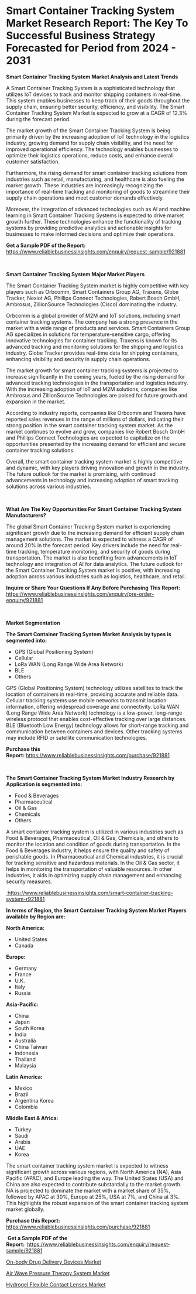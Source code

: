 <p><h1>Smart Container Tracking System Market Research Report: The Key To Successful Business Strategy Forecasted for Period from 2024 - 2031</h1></p><p><strong>Smart Container Tracking System Market Analysis and Latest Trends</strong></p>
<p><p>A Smart Container Tracking System is a sophisticated technology that utilizes IoT devices to track and monitor shipping containers in real-time. This system enables businesses to keep track of their goods throughout the supply chain, ensuring better security, efficiency, and visibility. The Smart Container Tracking System Market is expected to grow at a CAGR of 12.3% during the forecast period.</p><p>The market growth of the Smart Container Tracking System is being primarily driven by the increasing adoption of IoT technology in the logistics industry, growing demand for supply chain visibility, and the need for improved operational efficiency. The technology enables businesses to optimize their logistics operations, reduce costs, and enhance overall customer satisfaction.</p><p>Furthermore, the rising demand for smart container tracking solutions from industries such as retail, manufacturing, and healthcare is also fueling the market growth. These industries are increasingly recognizing the importance of real-time tracking and monitoring of goods to streamline their supply chain operations and meet customer demands effectively.</p><p>Moreover, the integration of advanced technologies such as AI and machine learning in Smart Container Tracking Systems is expected to drive market growth further. These technologies enhance the functionality of tracking systems by providing predictive analytics and actionable insights for businesses to make informed decisions and optimize their operations.</p></p>
<p><strong>Get a Sample PDF of the Report:&nbsp;</strong> <a href="https://www.reliablebusinessinsights.com/enquiry/request-sample/921881">https://www.reliablebusinessinsights.com/enquiry/request-sample/921881</a></p>
<p>&nbsp;</p>
<p><strong>Smart Container Tracking System Major Market Players</strong></p>
<p><p>The Smart Container Tracking System market is highly competitive with key players such as Orbcomm, Smart Containers Group AG, Traxens, Globe Tracker, Nexiot AG, Phillips Connect Technologies, Robert Bosch GmbH, Ambrosus, ZillionSource Technologies (Cisco) dominating the industry. </p><p>Orbcomm is a global provider of M2M and IoT solutions, including smart container tracking systems. The company has a strong presence in the market with a wide range of products and services. Smart Containers Group AG specializes in solutions for temperature-sensitive cargo, offering innovative technologies for container tracking. Traxens is known for its advanced tracking and monitoring solutions for the shipping and logistics industry. Globe Tracker provides real-time data for shipping containers, enhancing visibility and security in supply chain operations. </p><p>The market growth for smart container tracking systems is projected to increase significantly in the coming years, fueled by the rising demand for advanced tracking technologies in the transportation and logistics industry. With the increasing adoption of IoT and M2M solutions, companies like Ambrosus and ZillionSource Technologies are poised for future growth and expansion in the market. </p><p>According to industry reports, companies like Orbcomm and Traxens have reported sales revenues in the range of millions of dollars, indicating their strong position in the smart container tracking system market. As the market continues to evolve and grow, companies like Robert Bosch GmbH and Phillips Connect Technologies are expected to capitalize on the opportunities presented by the increasing demand for efficient and secure container tracking solutions. </p><p>Overall, the smart container tracking system market is highly competitive and dynamic, with key players driving innovation and growth in the industry. The future outlook for the market is promising, with continued advancements in technology and increasing adoption of smart tracking solutions across various industries.</p></p>
<p>&nbsp;</p>
<p><strong>What Are The Key Opportunities For Smart Container Tracking System Manufacturers?</strong></p>
<p><p>The global Smart Container Tracking System market is experiencing significant growth due to the increasing demand for efficient supply chain management solutions. The market is expected to witness a CAGR of around 20% in the forecast period. Key drivers include the need for real-time tracking, temperature monitoring, and security of goods during transportation. The market is also benefiting from advancements in IoT technology and integration of AI for data analytics. The future outlook for the Smart Container Tracking System market is positive, with increasing adoption across various industries such as logistics, healthcare, and retail.</p></p>
<p><strong>Inquire or Share Your Questions If Any Before Purchasing This Report:</strong> <a href="https://www.reliablebusinessinsights.com/enquiry/pre-order-enquiry/921881">https://www.reliablebusinessinsights.com/enquiry/pre-order-enquiry/921881</a></p>
<p>&nbsp;</p>
<p><strong>Market Segmentation</strong></p>
<p><strong>The Smart Container Tracking System Market Analysis by types is segmented into:</strong></p>
<p><ul><li>GPS (Global Positioning System)</li><li>Cellular</li><li>LoRa WAN (Long Range Wide Area Network)</li><li>BLE</li><li>Others</li></ul></p>
<p><p>GPS (Global Positioning System) technology utilizes satellites to track the location of containers in real-time, providing accurate and reliable data. Cellular tracking systems use mobile networks to transmit location information, offering widespread coverage and connectivity. LoRa WAN (Long Range Wide Area Network) technology is a low-power, long-range wireless protocol that enables cost-effective tracking over large distances. BLE (Bluetooth Low Energy) technology allows for short-range tracking and communication between containers and devices. Other tracking systems may include RFID or satellite communication technologies.</p></p>
<p><strong>Purchase this Report:&nbsp;</strong><a href="https://www.reliablebusinessinsights.com/purchase/921881">https://www.reliablebusinessinsights.com/purchase/921881</a></p>
<p>&nbsp;</p>
<p><strong>The Smart Container Tracking System Market Industry Research by Application is segmented into:</strong></p>
<p><ul><li>Food & Beverages</li><li>Pharmaceutical</li><li>Oil & Gas</li><li>Chemicals</li><li>Others</li></ul></p>
<p><p>A smart container tracking system is utilized in various industries such as Food & Beverages, Pharmaceutical, Oil & Gas, Chemicals, and others to monitor the location and condition of goods during transportation. In the Food & Beverages industry, it helps ensure the quality and safety of perishable goods. In Pharmaceutical and Chemical industries, it is crucial for tracking sensitive and hazardous materials. In the Oil & Gas sector, it helps in monitoring the transportation of valuable resources. In other industries, it aids in optimizing supply chain management and enhancing security measures.</p></p>
<p><a href="https://www.reliablebusinessinsights.com/smart-container-tracking-system-r921881">&nbsp;https://www.reliablebusinessinsights.com/smart-container-tracking-system-r921881</a></p>
<p><strong>In terms of Region, the Smart Container Tracking System Market Players available by Region are:</strong></p>
<p>
    <p> <strong> North America: </strong>
        <ul>
            <li>United States</li>
            <li>Canada</li>
        </ul>
        </p> 
    <p> <strong> Europe: </strong>
        <ul>
            <li>Germany</li>
            <li>France</li>
            <li>U.K.</li>
            <li>Italy</li>
            <li>Russia</li>
        </ul>
        </p> 
    <p> <strong> Asia-Pacific: </strong>
        <ul>
            <li>China</li>
            <li>Japan</li>
            <li>South Korea</li>
            <li>India</li>
            <li>Australia</li>
            <li>China Taiwan</li>
            <li>Indonesia</li>
            <li>Thailand</li>
            <li>Malaysia</li>
        </ul>
        </p> 
    <p> <strong> Latin America: </strong>
        <ul>
            <li>Mexico</li>
            <li>Brazil</li>
            <li>Argentina Korea</li>
            <li>Colombia</li>
        </ul>
        </p> 
    <p> <strong> Middle East & Africa: </strong>
        <ul>
            <li>Turkey</li>
            <li>Saudi</li>
            <li>Arabia</li>
            <li>UAE</li>
            <li>Korea</li>
        </ul>
    </p>
    </p>
<p><p>The smart container tracking system market is expected to witness significant growth across various regions, with North America (NA), Asia Pacific (APAC), and Europe leading the way. The United States (USA) and China are also expected to contribute substantially to the market growth. NA is projected to dominate the market with a market share of 35%, followed by APAC at 30%, Europe at 25%, USA at 7%, and China at 3%. This highlights the robust expansion of the smart container tracking system market globally.</p></p>
<p><strong>Purchase this Report: </strong><a href="https://www.reliablebusinessinsights.com/purchase/921881">https://www.reliablebusinessinsights.com/purchase/921881</a></p>
<p>&nbsp;<strong>Get a Sample PDF of the Report:&nbsp;&nbsp;</strong><a href="https://www.reliablebusinessinsights.com/enquiry/request-sample/921881">https://www.reliablebusinessinsights.com/enquiry/request-sample/921881</a></p>
<p><strong></strong></p>
<p><p><a href="https://github.com/claudianurdin/Market-Research-Report-List-1/blob/main/on-body-drug-delivery-devices-market.md">On-body Drug Delivery Devices Market</a></p><p><a href="https://github.com/almainyongb/Market-Research-Report-List-1/blob/main/air-wave-pressure-therapy-system-market.md">Air Wave Pressure Therapy System Market</a></p><p><a href="https://github.com/kimjmgeh81/Market-Research-Report-List-1/blob/main/hydrogel-flexible-contact-lenses-market.md">Hydrogel Flexible Contact Lenses Market</a></p></p>